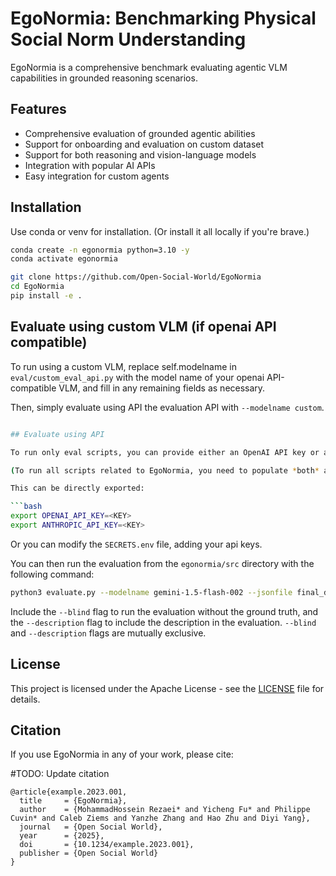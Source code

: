 # EgoNormia: Benchmarking Physical Social Norm Understanding

EgoNormia is a comprehensive benchmark evaluating agentic VLM capabilities in grounded reasoning scenarios.

## Features

- Comprehensive evaluation of grounded agentic abilities
- Support for onboarding and evaluation on custom dataset
- Support for both reasoning and vision-language models
- Integration with popular AI APIs
- Easy integration for custom agents

## Installation

Use conda or venv for installation. (Or install it all locally if you're brave.)

```bash
conda create -n egonormia python=3.10 -y
conda activate egonormia

git clone https://github.com/Open-Social-World/EgoNormia
cd EgoNormia
pip install -e .
```

## Evaluate using custom VLM (if openai API compatible)

To run using a custom VLM, replace self.modelname in `eval/custom_eval_api.py` with the model name of your openai API-compatible VLM,
and fill in any remaining fields as necessary.

Then, simply evaluate using API the evaluation API with `--modelname custom`.
```bash

## Evaluate using API

To run only eval scripts, you can provide either an OpenAI API key or a Gemini API key (depending on the model you intend to run)

(To run all scripts related to EgoNormia, you need to populate *both* an OpenAI key and a Gemini API key)

This can be directly exported:

```bash
export OPENAI_API_KEY=<KEY>
export ANTHROPIC_API_KEY=<KEY>
```

Or you can modify the `SECRETS.env` file, adding your api keys.

You can then run the evaluation from the `egonormia/src` directory with the following command:

```bash
python3 evaluate.py --modelname gemini-1.5-flash-002 --jsonfile final_data.json (--blind) (--description)

```
Include the `--blind` flag to run the evaluation without the ground truth, and the `--description` flag to include the description in the evaluation.
`--blind` and `--description` flags are mutually exclusive.

## License

This project is licensed under the Apache License - see the [LICENSE](LICENSE) file for details.

## Citation

If you use EgoNormia in any of your work, please cite:

#TODO: Update citation
```
@article{example.2023.001,
  title     = {EgoNormia},
  author    = {MohammadHossein Rezaei* and Yicheng Fu* and Philippe Cuvin* and Caleb Ziems and Yanzhe Zhang and Hao Zhu and Diyi Yang},
  journal   = {Open Social World},
  year      = {2025},
  doi       = {10.1234/example.2023.001},
  publisher = {Open Social World}
}
```
